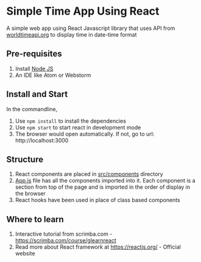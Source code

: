 # Simple Time App Using React
A simple web app using React Javascript library that uses API from [worldtimeapi.org](http://worldtimeapi.org/api/) 
to display time in date-time format

## Pre-requisites
1. Install [Node JS](https://nodejs.org/en/download/)
2. An IDE like Atom or Webstorm

## Install and Start

In the commandline,

1. Use `npm install` to install the dependencies
2. Use `npm start` to start react in development mode
3. The browser would open automatically. If not, go to url: http://localhost:3000

## Structure
1. React components are placed in [src/components](./src/components) directory
2. [App.js](./src/App.js) file has all the components imported into it. Each component is a section from top of the page and is imported in the order of display in the browser
3. React hooks have been used in place of class based components

## Where to learn

1. Interactive tutorial from scrimba.com - https://scrimba.com/course/glearnreact
2. Read more about React framework at https://reactjs.org/ - Official website

